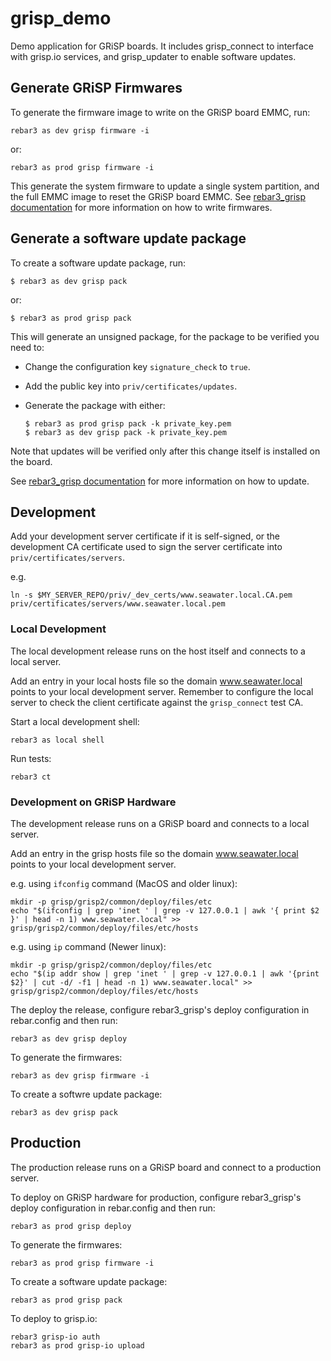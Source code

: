 # grisp_demo

Demo application for GRiSP boards.
It includes grisp_connect to interface with grisp.io services,
and grisp_updater to enable software updates.


## Generate GRiSP Firmwares

To generate the firmware image to write on the GRiSP board EMMC, run:

	rebar3 as dev grisp firmware -i

or:

	rebar3 as prod grisp firmware -i

This generate the system firmware to update a single system partition,
and the full EMMC image to reset the GRiSP board EMMC.
See [rebar3_grisp documentation](https://hexdocs.pm/rebar3_grisp/readme.html#generate-grisp-2-firmwares)
for more information on how to write firmwares.


## Generate a software update package

To create a software update package, run:

	$ rebar3 as dev grisp pack

or:

	$ rebar3 as prod grisp pack

This will generate an unsigned package, for the package to be verified you need to:

 - Change the configuration key `signature_check` to `true`.
 - Add the public key into `priv/certificates/updates`.
 - Generate the package with either:

 	```
	$ rebar3 as prod grisp pack -k private_key.pem
	$ rebar3 as dev grisp pack -k private_key.pem
	```

Note that updates will be verified only after this change itself is installed
on the board.

See [rebar3_grisp documentation](https://hexdocs.pm/rebar3_grisp/readme.html#build-software-update-package)
for more information on how to update.


## Development

Add your development server certificate if it is self-signed, or the
development CA certificate used to sign the server certificate into
`priv/certificates/servers`.

e.g.

	ln -s $MY_SERVER_REPO/priv/_dev_certs/www.seawater.local.CA.pem priv/certificates/servers/www.seawater.local.pem


### Local Development

The local development release runs on the host itself and connects to a local server.

Add an entry in your local hosts file so the domain www.seawater.local points
to your local development server. Remember to configure the local server to
check the client certificate against the `grisp_connect` test CA.

Start a local development shell:

    rebar3 as local shell

Run tests:

    rebar3 ct


### Development on GRiSP Hardware

The development release runs on a GRiSP board and connects to a local server.

Add an entry in the grisp hosts file so the domain www.seawater.local points
to your local development server.

e.g. using `ifconfig` command (MacOS and older linux):

	mkdir -p grisp/grisp2/common/deploy/files/etc
    echo "$(ifconfig | grep 'inet ' | grep -v 127.0.0.1 | awk '{ print $2 }' | head -n 1) www.seawater.local" >> grisp/grisp2/common/deploy/files/etc/hosts

e.g. using `ip` command (Newer linux):

	mkdir -p grisp/grisp2/common/deploy/files/etc
    echo "$(ip addr show | grep 'inet ' | grep -v 127.0.0.1 | awk '{print $2}' | cut -d/ -f1 | head -n 1) www.seawater.local" >> grisp/grisp2/common/deploy/files/etc/hosts

The deploy the release, configure rebar3_grisp's deploy configuration in
rebar.config and then run:

    rebar3 as dev grisp deploy

To generate the firmwares:

	rebar3 as dev grisp firmware -i

To create a softwre update package:

	rebar3 as dev grisp pack


## Production

The production release runs on a GRiSP board and connect to a production server.

To deploy on GRiSP hardware for production, configure rebar3_grisp's deploy
configuration in rebar.config and then run:

    rebar3 as prod grisp deploy

To generate the firmwares:

	rebar3 as prod grisp firmware -i

To create a software update package:

	rebar3 as prod grisp pack

To deploy to grisp.io:

	rebar3 grisp-io auth
	rebar3 as prod grisp-io upload
